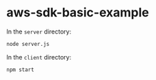 # aws-sdk-basic-example

In the `server` directory:
```sh
node server.js
```
In the `client` directory:
```
npm start
```